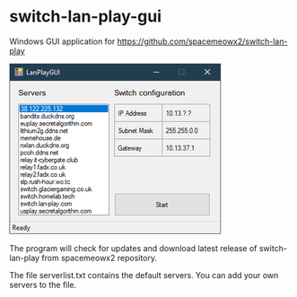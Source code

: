 # switch-lan-play-gui

Windows GUI application for https://github.com/spacemeowx2/switch-lan-play

![Main window](https://raw.githubusercontent.com/pabermod/switch-lan-play-gui/master/LanPlayGui/LanPlayGUI.PNG)

The program will check for updates and download latest release of switch-lan-play from spacemeowx2 repository.

The file serverlist.txt contains the default servers. You can add your own servers to the file.
